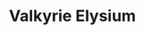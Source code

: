 ---
title: 'Valkyrie Elysium'
platform: ps5
genre:
  - rpg
digital: false
physical: true
guide: false
pending: false
posted: 2022-11-26
---